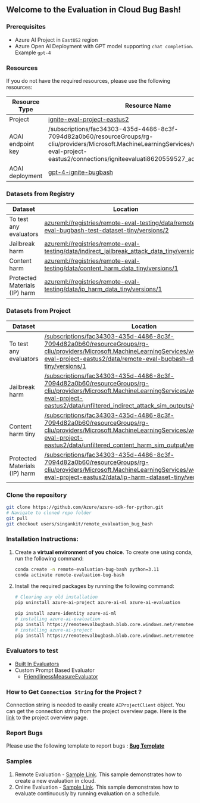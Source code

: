 ## Welcome to the Evaluation in Cloud Bug Bash!

### Prerequisites
- Azure AI Project in `EastUS2` region
- Azure Open AI Deployment with GPT model supporting `chat completion`. Example `gpt-4`

### Resources

If you do not have the required resources, please use the following resources:

| Resource Type     | Resource Name                                                                                                                                                                                                                                                                  |
|-------------------|--------------------------------------------------------------------------------------------------------------------------------------------------------------------------------------------------------------------------------------------------------------------------------|
| Project           | [ignite-eval-project-eastus2](https://ai.azure.com/build/overview?wsid=/subscriptions/fac34303-435d-4486-8c3f-7094d82a0b60/resourceGroups/rg-cliu/providers/Microsoft.MachineLearningServices/workspaces/ignite-eval-project-eastus2&tid=72f988bf-86f1-41af-91ab-2d7cd011db47) |
| AOAI endpoint key | /subscriptions/fac34303-435d-4486-8c3f-7094d82a0b60/resourceGroups/rg-cliu/providers/Microsoft.MachineLearningServices/workspaces/ignite-eval-project-eastus2/connections/igniteevaluati8620559527_aoai/credentials/key                                                        |
| AOAI deployment   | [gpt-4-ignite-bugbash](https://ai.azure.com/build/deployments/aoai/connections/igniteevaluati8620559527_aoai/gpt-4-ignite-bugbash?wsid=/subscriptions/fac34303-435d-4486-8c3f-7094d82a0b60/resourceGroups/rg-cliu/providers/Microsoft.MachineLearningServices/workspaces/ignite-eval-project-eastus2&tid=72f988bf-86f1-41af-91ab-2d7cd011db47)|

### Datasets from Registry
| Dataset | Location                                                                                                                                                                                                                                            |
|---------|-----------------------------------------------------------------------------------------------------------------------------------------------------------------------------------------------------------------------------------------------------|
|  To test any evaluators       | [azureml://registries/remote-eval-testing/data/remote-eval-bugbash-test-dataset-tiny/versions/2](https://ml.azure.com/registries/remote-eval-testing/data/remote-eval-bugbash-test-dataset-tiny/version/2?tid=72f988bf-86f1-41af-91ab-2d7cd011db47) |
| Jailbreak harm        | [azureml://registries/remote-eval-testing/data/indirect_jailbreak_attack_data_tiny/versions/1](https://ml.azure.com/registries/remote-eval-testing/data/indirect_jailbreak_attack_data_tiny/version/1?tid=72f988bf-86f1-41af-91ab-2d7cd011db47)     |
| Content harm        | [azureml://registries/remote-eval-testing/data/content_harm_data_tiny/versions/1](https://ml.azure.com/registries/remote-eval-testing/data/content_harm_data_tiny/version/1?tid=72f988bf-86f1-41af-91ab-2d7cd011db47)                               |
| Protected Materials (IP) harm  | [azureml://registries/remote-eval-testing/data/ip_harm_data_tiny/versions/1](https://ml.azure.com/registries/remote-eval-testing/data/ip_harm_data_tiny/version/1?tid=72f988bf-86f1-41af-91ab-2d7cd011db47)                                                                                                                                                                      |

### Datasets from Project
| Dataset | Location   |
|---------|------------|
|  To test any evaluators       | [/subscriptions/fac34303-435d-4486-8c3f-7094d82a0b60/resourceGroups/rg-cliu/providers/Microsoft.MachineLearningServices/workspaces/ignite-eval-project-eastus2/data/remote-eval-bugbash-dataset-tiny/versions/1](https://ai.azure.com/build/data/remote-eval-bugbash-dataset-tiny/1/details?wsid=/subscriptions/fac34303-435d-4486-8c3f-7094d82a0b60/resourcegroups/rg-cliu/providers/Microsoft.MachineLearningServices/workspaces/ignite-eval-project-eastus2&tid=72f988bf-86f1-41af-91ab-2d7cd011db477) |
| Jailbreak harm        | [/subscriptions/fac34303-435d-4486-8c3f-7094d82a0b60/resourceGroups/rg-cliu/providers/Microsoft.MachineLearningServices/workspaces/ignite-eval-project-eastus2/data/unfiltered_indirect_attack_sim_outputs/versions/1](https://ai.azure.com/build/data/unfiltered_indirect_attack_sim_outputs/1/details?wsid=/subscriptions/fac34303-435d-4486-8c3f-7094d82a0b60/resourcegroups/rg-cliu/providers/Microsoft.MachineLearningServices/workspaces/ignite-eval-project-eastus2&tid=72f988bf-86f1-41af-91ab-2d7cd011db47)     |
| Content harm tiny       | [/subscriptions/fac34303-435d-4486-8c3f-7094d82a0b60/resourceGroups/rg-cliu/providers/Microsoft.MachineLearningServices/workspaces/ignite-eval-project-eastus2/data/unfiltered_content_harm_sim_output/versions/1](https://ai.azure.com/build/data/unfiltered_content_harm_sim_output/1/details?wsid=/subscriptions/fac34303-435d-4486-8c3f-7094d82a0b60/resourcegroups/rg-cliu/providers/Microsoft.MachineLearningServices/workspaces/ignite-eval-project-eastus2&tid=72f988bf-86f1-41af-91ab-2d7cd011db47)                               |
| Protected Materials (IP) harm  | [/subscriptions/fac34303-435d-4486-8c3f-7094d82a0b60/resourceGroups/rg-cliu/providers/Microsoft.MachineLearningServices/workspaces/ignite-eval-project-eastus2/data/ip-harm-dataset-tiny/versions/1](https://ai.azure.com/build/data/ip-harm-dataset-tiny/1/details?wsid=/subscriptions/fac34303-435d-4486-8c3f-7094d82a0b60/resourcegroups/rg-cliu/providers/Microsoft.MachineLearningServices/workspaces/ignite-eval-project-eastus2&tid=72f988bf-86f1-41af-91ab-2d7cd011db47)  

### Clone the repository
```bash
git clone https://github.com/Azure/azure-sdk-for-python.git
# Navigate to cloned repo folder
git pull
git checkout users/singankit/remote_evaluation_bug_bash
```

### Installation Instructions:

1. Create a **virtual environment of you choice**. To create one using conda, run the following command:
    ```bash
    conda create -n remote-evaluation-bug-bash python=3.11
    conda activate remote-evaluation-bug-bash
    ```
2. Install the required packages by running the following command:
    ```bash
   # Clearing any old installation
    pip uninstall azure-ai-project azure-ai-ml azure-ai-evaluation

   pip install azure-identity azure-ai-ml
   # installing azure-ai-evaluation
   pip install https://remoteevalbugbash.blob.core.windows.net/remoteevalbugbash/azure_ai_evaluation-1.0.0a20241022005-py3-none-any.whl
   # installing azure-ai-project
   pip install https://remoteevalbugbash.blob.core.windows.net/remoteevalbugbash/azure_ai_project-1.0.0b1-py3-none-any.whl
    ```

### Evaluators to test

- [Built In Evaluators](https://ai.azure.com/build/evaluation/evaluator?wsid=/subscriptions/fac34303-435d-4486-8c3f-7094d82a0b60/resourceGroups/rg-cliu/providers/Microsoft.MachineLearningServices/workspaces/ignite-eval-project-eastus2&flight=ModelCatalogAMLTestRegistryName=azureml-staging&tid=72f988bf-86f1-41af-91ab-2d7cd011db47)
- Custom Prompt Based Evaluator
  - [FriendlinessMeasureEvaluator](https://ai.azure.com/build/evaluation/evaluators/FriendlinessMeasureEvaluator/1/ignite-eval-project-eastus2/details?wsid=/subscriptions/fac34303-435d-4486-8c3f-7094d82a0b60/resourceGroups/rg-cliu/providers/Microsoft.MachineLearningServices/workspaces/ignite-eval-project-eastus2&flight=ModelCatalogAMLTestRegistryName=azureml-staging&tid=72f988bf-86f1-41af-91ab-2d7cd011db47&resourceType=Workspace)

### How to Get `Connection String` for the Project ?
Connection string is needed to easily create `AIProjectClient` object. You can get the connection string from the project overview page. Here is the [link](https://int.ai.azure.com/build/overview?wsid=/subscriptions/fac34303-435d-4486-8c3f-7094d82a0b60/resourceGroups/rg-cliu/providers/Microsoft.MachineLearningServices/workspaces/ignite-eval-project-eastus2&tid=72f988bf-86f1-41af-91ab-2d7cd011db47) to the project overview page.

### Report Bugs

Please use the following template to report bugs : [**Bug Template**](https://msdata.visualstudio.com/Vienna/_workitems/create/Bug?templateId=5f8cafcf-2bbc-42df-a0ba-13c3ebcbeabe&ownerId=31cd3b44-f331-4377-95dd-2f8d6e169ee4)

### Samples

1. Remote Evaluation - [Sample Link](./sample_evaluations.py). This sample demonstrates how to create a new evaluation in cloud.
2. Online Evaluation - [Sample Link](./sample_evaluations_schedules.py). This sample demonstrates how to evaluate continuously by running evaluation on a schedule.
